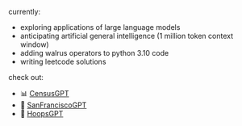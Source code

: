<!-- [![Veer's GitHub Header](./assets/new-header.png)](https://veerbia.github.io) -->
currently:
- exploring applications of large language models 
- anticipating artificial general intelligence (1 million token context window)
- adding walrus operators to python 3.10 code 
- writing leetcode solutions

check out:
- 📊 [CensusGPT](https://censusgpt.com/)
- 🌉 [SanFranciscoGPT](https://sanfranciscogpt.com/)
- 🏀 [HoopsGPT](https://hoopsgpt.ai/)

